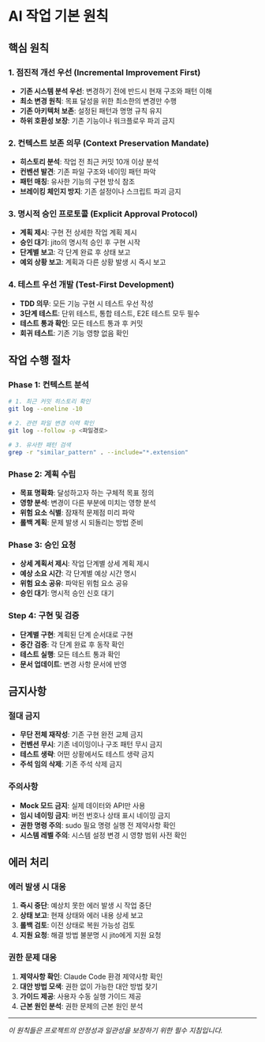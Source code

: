 # AI 작업 기본 원칙

## 핵심 원칙

### 1. 점진적 개선 우선 (Incremental Improvement First)
- **기존 시스템 분석 우선**: 변경하기 전에 반드시 현재 구조와 패턴 이해
- **최소 변경 원칙**: 목표 달성을 위한 최소한의 변경만 수행
- **기존 아키텍처 보존**: 설정된 패턴과 명명 규칙 유지
- **하위 호환성 보장**: 기존 기능이나 워크플로우 파괴 금지

### 2. 컨텍스트 보존 의무 (Context Preservation Mandate)
- **히스토리 분석**: 작업 전 최근 커밋 10개 이상 분석
- **컨벤션 발견**: 기존 파일 구조와 네이밍 패턴 파악
- **패턴 매칭**: 유사한 기능의 구현 방식 참조
- **브레이킹 체인지 방지**: 기존 설정이나 스크립트 파괴 금지

### 3. 명시적 승인 프로토콜 (Explicit Approval Protocol)
- **계획 제시**: 구현 전 상세한 작업 계획 제시
- **승인 대기**: jito의 명시적 승인 후 구현 시작
- **단계별 보고**: 각 단계 완료 후 상태 보고
- **예외 상황 보고**: 계획과 다른 상황 발생 시 즉시 보고

### 4. 테스트 우선 개발 (Test-First Development)
- **TDD 의무**: 모든 기능 구현 시 테스트 우선 작성
- **3단계 테스트**: 단위 테스트, 통합 테스트, E2E 테스트 모두 필수
- **테스트 통과 확인**: 모든 테스트 통과 후 커밋
- **회귀 테스트**: 기존 기능 영향 없음 확인

## 작업 수행 절차

### Phase 1: 컨텍스트 분석
```bash
# 1. 최근 커밋 히스토리 확인
git log --oneline -10

# 2. 관련 파일 변경 이력 확인
git log --follow -p <파일경로>

# 3. 유사한 패턴 검색
grep -r "similar_pattern" . --include="*.extension"
```

### Phase 2: 계획 수립
- **목표 명확화**: 달성하고자 하는 구체적 목표 정의
- **영향 분석**: 변경이 다른 부분에 미치는 영향 분석
- **위험 요소 식별**: 잠재적 문제점 미리 파악
- **롤백 계획**: 문제 발생 시 되돌리는 방법 준비

### Phase 3: 승인 요청
- **상세 계획서 제시**: 작업 단계별 상세 계획 제시
- **예상 소요 시간**: 각 단계별 예상 시간 명시
- **위험 요소 공유**: 파악된 위험 요소 공유
- **승인 대기**: 명시적 승인 신호 대기

### Step 4: 구현 및 검증
- **단계별 구현**: 계획된 단계 순서대로 구현
- **중간 검증**: 각 단계 완료 후 동작 확인
- **테스트 실행**: 모든 테스트 통과 확인
- **문서 업데이트**: 변경 사항 문서에 반영

## 금지사항

### 절대 금지
- **무단 전체 재작성**: 기존 구현 완전 교체 금지
- **컨벤션 무시**: 기존 네이밍이나 구조 패턴 무시 금지
- **테스트 생략**: 어떤 상황에서도 테스트 생략 금지
- **주석 임의 삭제**: 기존 주석 삭제 금지

### 주의사항
- **Mock 모드 금지**: 실제 데이터와 API만 사용
- **임시 네이밍 금지**: 버전 번호나 상태 표시 네이밍 금지
- **권한 명령 주의**: sudo 필요 명령 실행 전 제약사항 확인
- **시스템 레벨 주의**: 시스템 설정 변경 시 영향 범위 사전 확인

## 에러 처리

### 에러 발생 시 대응
1. **즉시 중단**: 예상치 못한 에러 발생 시 작업 중단
2. **상태 보고**: 현재 상태와 에러 내용 상세 보고
3. **롤백 검토**: 이전 상태로 복원 가능성 검토
4. **지원 요청**: 해결 방법 불분명 시 jito에게 지원 요청

### 권한 문제 대응
1. **제약사항 확인**: Claude Code 환경 제약사항 확인
2. **대안 방법 모색**: 권한 없이 가능한 대안 방법 찾기
3. **가이드 제공**: 사용자 수동 실행 가이드 제공
4. **근본 원인 분석**: 권한 문제의 근본 원인 분석

---

*이 원칙들은 프로젝트의 안정성과 일관성을 보장하기 위한 필수 지침입니다.*
